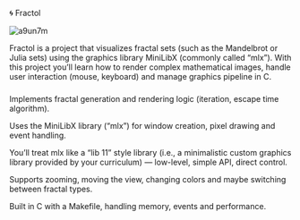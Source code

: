 🌀 Fractol

![a9un7m](https://github.com/user-attachments/assets/fc39866c-8340-409c-8a94-a1b38f91c8cb)

Fractol is a project that visualizes fractal sets (such as the Mandelbrot or Julia sets) using the graphics library MiniLibX (commonly called “mlx”).
With this project you’ll learn how to render complex mathematical images, handle user interaction (mouse, keyboard) and manage graphics pipeline in C.

###

Implements fractal generation and rendering logic (iteration, escape time algorithm).

Uses the MiniLibX library (“mlx”) for window creation, pixel drawing and event handling.

You’ll treat mlx like a “lib 11” style library (i.e., a minimalistic custom graphics library provided by your curriculum) — low-level, simple API, direct control.

Supports zooming, moving the view, changing colors and maybe switching between fractal types.

Built in C with a Makefile, handling memory, events and performance.
